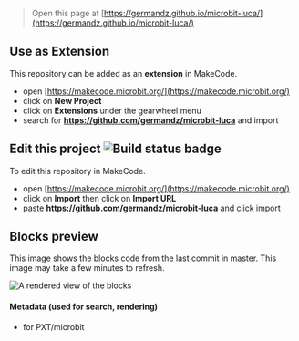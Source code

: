 
> Open this page at [https://germandz.github.io/microbit-luca/](https://germandz.github.io/microbit-luca/)

## Use as Extension

This repository can be added as an **extension** in MakeCode.

* open [https://makecode.microbit.org/](https://makecode.microbit.org/)
* click on **New Project**
* click on **Extensions** under the gearwheel menu
* search for **https://github.com/germandz/microbit-luca** and import

## Edit this project ![Build status badge](https://github.com/germandz/microbit-luca/workflows/MakeCode/badge.svg)

To edit this repository in MakeCode.

* open [https://makecode.microbit.org/](https://makecode.microbit.org/)
* click on **Import** then click on **Import URL**
* paste **https://github.com/germandz/microbit-luca** and click import

## Blocks preview

This image shows the blocks code from the last commit in master.
This image may take a few minutes to refresh.

![A rendered view of the blocks](https://github.com/germandz/microbit-luca/raw/master/.github/makecode/blocks.png)

#### Metadata (used for search, rendering)

* for PXT/microbit
<script src="https://makecode.com/gh-pages-embed.js"></script><script>makeCodeRender("{{ site.makecode.home_url }}", "{{ site.github.owner_name }}/{{ site.github.repository_name }}");</script>
